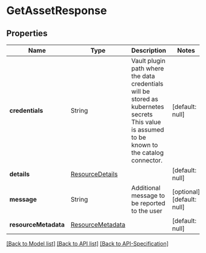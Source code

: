 # GetAssetResponse

## Properties
Name | Type | Description | Notes
------------ | ------------- | ------------- | -------------
**credentials** | String | Vault plugin path where the data credentials will be stored as kubernetes secrets This value is assumed to be known to the catalog connector. | [default: null]
**details** | [ResourceDetails](../Models/ResourceDetails.md) |  | [default: null]
**message** | String | Additional message to be reported to the user | [optional] [default: null]
**resourceMetadata** | [ResourceMetadata](../Models/ResourceMetadata.md) |  | [default: null]

[[Back to Model list]](../README.md#documentation-for-models) [[Back to API list]](../README.md#documentation-for-api-endpoints) [[Back to API-Specification]](../README.md)

